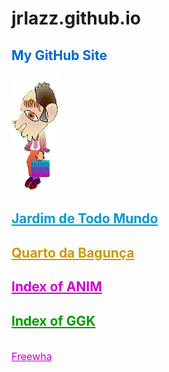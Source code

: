 # jrlazz.github.io
<h2 style="color:#06c;">My GitHub Site</h2>
<img src="ag_baboy.gif"><br>
<h2><a href="https://jrlazz.github.io/vivian/jtm.html" target="_blank" style="color:#09c;">Jardim de Todo Mundo</a></h2>
<h2><a href="https://jrlazz.eu5.org/qdb/form02.php" target="_blank" style="color:#c90;">Quarto da Bagunça</a></h2>
<h2><a href="https://jrlazz.github.io/pages_anim.html" target="_blank" style="color:#c0c;">Index of ANIM</a></h2>
<h2><a href="https://jrlazz.github.io/pages_ggk.html" target="_blank" style="color:#090;">Index of GGK</a>&nbsp;&nbsp;&nbsp;&nbsp;&nbsp;&nbsp;&nbsp;&nbsp;&nbsp;&nbsp;</h2>
<br>
<a href="https://jrlazz.eu5.org/" target="_blank" style="font-size:12pt;color:#c0c;">Freewha</a>
<br>
